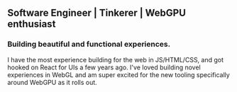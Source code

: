 ## Software Engineer | Tinkerer | WebGPU enthusiast
### Building beautiful and functional experiences.

I have the most experience building for the web in JS/HTML/CSS, and got hooked on React for UIs a few years ago. I've loved building novel experiences in WebGL and am super excited for the new tooling specifically around WebGPU as it rolls out.
